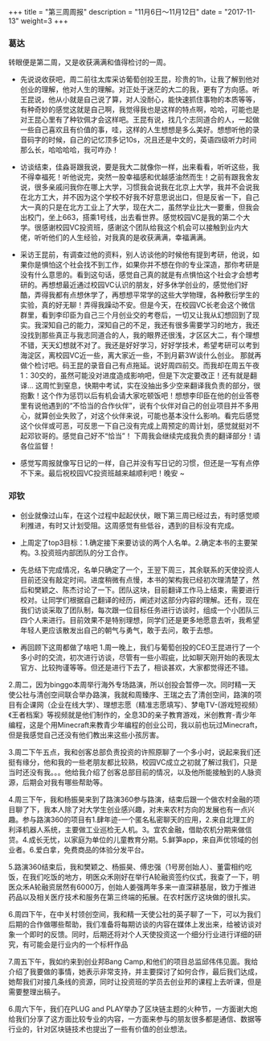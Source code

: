 +++
title = "第三周周报"
description = "11月6日～11月12日"
date = "2017-11-13"
weight=3
+++

### 葛达

转眼便是第二周，又是收获满满和值得检讨的一周。

* 先说说收获吧，周二前往太库采访葡萄创投王昆，珍贵的1h，让我了解到他对创业的理解，他对人生的理解。对正处于迷茫的大二的我，更有了方向感。听王昆说，他从小就是自己说了算，对人没耐心，能快速抓住事物的本质等等，有种奇妙的感觉这就是自己啊，我觉得我也是这样的特点啊，哈哈，可能也是对王昆心里有了种钦佩才会这样吧。王昆有说，找几个志同道合的人，一起做一些自己喜欢且有价值的事，哇，这样的人生想想是多么美好。想想听他的录音码字的时候，自己的记忆顶多记10s，况且还是中文的，英语四级听力时间那么长，哈哈哈哈，我可咋办！

* 访谈结束，佳淼哥跟我说，要是我大二就像你一样，出来看看，听听这些，我不得幸福死！听他说完，突然一股幸福感和优越感油然而生！之前有跟我舍友说，很多亲戚问我你在哪上大学，习惯我会说我在北京上大学，我并不会说我在北方工大，并不因为这个学校不好我不好意思说出口，但是反省一下，自己大一真的只是在北方工业上了大学，现在大二，虽然学业比大一要重，但我会出校门，坐上663，搭乘1号线，出去看世界。感觉校园VC是我的第二个大学。很感谢校园VC投资班，感谢这个团队给我这个机会可以接触到业内大佬，听听他们的人生经验，对我真的是收获满满，幸福满满。

* 采访王昆前，有调查过他的资料，别人访谈他的时候他有提到考研，他说，如果你是惧怕这个社会找不到工作，如果你并不想在你的专业深造，那你考研是没有什么意思的。看到这句话，感觉自己真的就是有点惧怕这个社会才会想考研的。再想想最近通过校园VC认识的朋友，好多休学创业的，感觉他们好酷，弄得我都有点想休学了，再想想平常学的这些大学物理，各种敷衍学生的实验，真的好无聊！弄得我躁动不安。但是今天，在校园VC长老会这个微信群里，看到李印臣为自己三个月创业交的考卷后，一切又让我从幻想回到了现实。我深知自己的能力，深知自己的不足，我还有很多需要学习的地方，我还没找到那些真正与我志同道合的人，我的眼界还很浅，才区区大二，有个理想不错，天天幻想就不对了。我还是好好学习，好好学技术，希望考研可以考到海淀区，离校园VC近一些，离大家近一些，不到月薪3W谈什么创业。
那就再做个检讨吧。码王昆的录音自己有点拖延。说好周四前交。而我却在周五午夜1：30交的，虽然可能没对进度造成影响吧，但是下次定要改正！还有就是翻译… 这周忙到窒息，快期中考试，实在没抽出多少空来翻译我负责的部分，很抱歉！这个作为惩罚以后有机会请大家吃顿饭吧！想想李印臣在他的创业答卷里有说他遇到的“不恰当的合作伙伴”，说有个伙伴对自己的创业项目并不多用心，就算创业失败了，对这个伙伴来说，可能也基本没什么影响。看完后感觉这个伙伴或可恶，可反思一下自己没有完成上周预定的周计划，感觉就挺对不起邓钦哥的。感觉自己好不“恰当”！
下周我会继续完成我负责的翻译部分！请各位监督！

* 感觉写周报就像写日记的一样，自己并没有写日记的习惯，但还是一写有点停不下来。最后祝校园VC投资班越来越顺利吧！晚安 ~

### 邓钦

* 创业就像过山车，在这个过程中起起伏伏，眼下第三周已经过去，有时感觉顺利推进，有时又计划受阻。这周感觉有些低谷，遇到的目标没有完成。

* 上周定了top3目标：1.确定接下来要访谈的两个人名单。2.确定本书的主要架构。3.投资班内部团队的分工合作。

* 先总结下完成情况，名单只确定了一个，王翌下周三，其余联系的天使投资人目前还没有敲定时间。进度稍微有点慢，本书的架构我已经初次理清楚了，然后和樊颖之、陈杰讨论了一下。团队这块，目前翻译工作马上结束，需要进行校对。让同学们根据自己翻译的经历，阐述对这部分内容的理解。还有，现在我们访谈采取了团队制，每次跟一位目标任务进行访谈时，组成一个小团队三四个人来进行。目前效果不是特别理想，同学们还是更多地愿意去听，我希望年轻人更应该散发出自己的朝气与勇气，敢于去问，敢于去想。

* 再回顾下这周都做了啥吧
1.周一晚上，我们与葡萄创投的CEO王昆进行了一个多小时的交流，初次进行访谈，尽管有一些小瑕疵，比如聊天刚开始的表现太官方、比较拘谨等等。但还是进行下去了，相谈甚欢，大家都觉得还不错。

2.周二，因为binggo本周举行海外专场路演，所以创投会暂停一次。同时精一天使公社与清创空间联合举办路演，我就和周臻序、王瑞之去了清创空间，路演的项目有企课网（企业在线大学）、理想志愿（精准志愿填写）、梦电TV-(游戏短视频）《王者档案》等视频就是他们制作的，全息3D的亲子教育游戏，米创教育-青少年编程，这是个用Minecraft来教青少年编程的创业公司，我以前也玩过Minecraft，但是我感觉自己还没有他们教出来这些小孩厉害。

3.周二下午五点，我和创客总部负责投资的许照原聊了一个多小时，说起来我们还挺有缘分，他和我的一些老朋友都比较熟，校园VC成立之初就了解过我们，只是当时还没有我。。。他给我介绍了创客总部目前的情况，以及他所能接触到的人脉资源，后期会对我有哪些帮助等。

4.周三下午，我和杨振昊来到了路演360参与路演，结束后跟一个做农村金融的项目聊了下，我本人除了对大学生创业感兴趣，对未来农村方向的发展也有一点兴趣。参与路演360的项目有1.肆年迹-一个匿名私密聊天的应用，2.来自北理工的 利泽机器人系统，主要做工业巡检无人机。3。宜农金融，借助农机分期来做信贷。4.成长无忧，以家庭为单位的儿童教育分期。5.鲜笋app，来自声优领域的创业者。6.爱白拿，免费商品的体验分发平台。

5.路演360结束后，我和樊颖之、杨振昊、傅忠强（1号房创始人）、董雷相约吃饭，在我们吃饭的地方，明医众禾刚好在举行A轮融资签约仪式，我查了一下，明医众禾A轮融资居然有6000万，创始人姜强两年多来一直深耕基层，致力于推进药品以及相关医疗技术和服务在第三终端的拓展。在农村医疗这块做的很扎实。

6.周四下午，在中关村领创空间，我和精一天使公社的英子聊了一下，可以为我们后期的合作做哪些帮助，我们准备将每期访谈的内容在媒体上发出来，给被访谈对象一个即时的反馈。同时，后期还将对个人天使投资这一个细分行业进行详细的研究，有可能会是行业内的一个标杆作品

7.周五下午，我如约来到创业邦Bang Camp,和他们的项目总监邱伟伟见面。我给介绍了我要做的事情，她表示非常支持，并主要探讨了如何合作，最后我们达成，她帮我们对接几条线的资源，同时让投资班的学员去创业邦的课程上去听课，但是需要整理出稿子。

6.周六下午，我们在PLUG and PLAY举办了区块链主题的火种节，一方面谢大炮给我们分享了这方面比较专业的内容，一方面来参与的朋友很多都是通信、数据等行业的，针对区块链技术也提出了一些有价值的创业想法。
